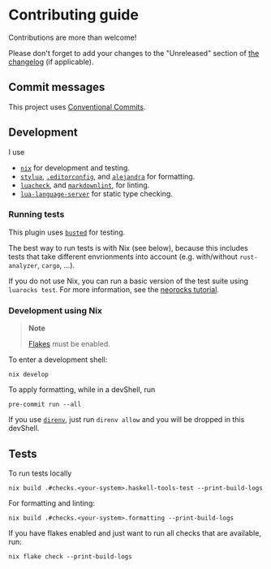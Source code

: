 # Contributing guide

Contributions are more than welcome!

Please don't forget to add your changes to the "Unreleased" section of [the changelog](./CHANGELOG.md)
(if applicable).

## Commit messages

This project uses [Conventional Commits](https://www.conventionalcommits.org/en/v1.0.0/).

## Development

I use

- [`nix`](https://nixos.org/download.html#download-nix) for development and testing.
- [`stylua`](https://github.com/JohnnyMorganz/StyLua),
  [`.editorconfig`](https://editorconfig.org/),
  and [`alejandra`](https://github.com/kamadorueda/alejandra)
  for formatting.
- [`luacheck`](https://github.com/mpeterv/luacheck),
  and [`markdownlint`](https://github.com/DavidAnson/markdownlint),
  for linting.
- [`lua-language-server`](https://github.com/sumneko/lua-language-server/wiki/Diagnosis-Report#create-a-report)
  for static type checking.

### Running tests

This plugin uses [`busted`](https://lunarmodules.github.io/busted/) for testing.

The best way to run tests is with Nix (see below),
because this includes tests that take different
envrionments into account (e.g. with/without `rust-analyzer`, `cargo`, ...).

If you do not use Nix, you can run a basic version of the test suite using
`luarocks test`.
For more information, see the [neorocks tutorial](https://github.com/nvim-neorocks/neorocks#without-neolua).

### Development using Nix

> **Note**
>
> [Flakes](https://nixos.wiki/wiki/Flakes) must be enabled.

To enter a development shell:

```console
nix develop
```

To apply formatting, while in a devShell, run

```console
pre-commit run --all
```

If you use [`direnv`](https://direnv.net/),
just run `direnv allow` and you will be dropped in this devShell.

## Tests

To run tests locally

```console
nix build .#checks.<your-system>.haskell-tools-test --print-build-logs
```

For formatting and linting:

```console
nix build .#checks.<your-system>.formatting --print-build-logs
```

If you have flakes enabled and just want to run all checks that are available, run:

```console
nix flake check --print-build-logs
```

